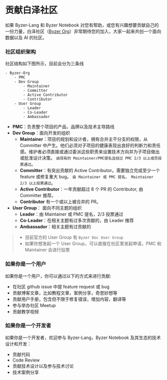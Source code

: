 # 贡献白泽社区

如果 Byzer-Lang 和 Byzer Notebook 对您有帮助，或您有兴趣想要贡献自己的一份力量，白泽社区（[Byzer Org](https://github.com/byzer-org)）非常期待您的加入，大家一起来共创一个面向数据以及 AI 的社区。

### 社区组织架构

社区结构如下图所示，目前会分为三条线

```
- Byzer-Org
    - PMC
    - Dev Group
        - Maintainer
        - Committer
        - Active Contributor
        - Contributor
    - User Group
        - Leader
        - Co-Leader
        - Ambassador
```
- **PMC**：负责整个项目的产品，品牌以及技术主导路线
- **Dev Group**：面向开发的组织
    - **Maintainer**：项目的规划和设计者，拥有合并主干分支的权限，从 Committer 中产生。他们必须对子项目的健康表现出良好的判断力和责任感。维护者必须直接或通过委派这些职责来设置技术方向并为子项目做出或批准设计决策。 `由现有的 Maintainer/PMC提名且经过 PMC 2/3 以上成员投票通过`。
    - **Committer**：有突出贡献的 Active Contributor。需要独立完成至少一个 feature 或修复重大 bug。 `由 Maintainer 或 PMC 提名， Maintainer 2/3 以上投票通过`。
    - **Active Contributor**：一年贡献超过 8 个 PR 的 Contributor, 由 Committer 推荐。
    - **Contributor** 有一个或以上被合并的 PR。
- **User Group**： 面向不同主题的组织
    - **Leader**：由 Maintainer 或 PMC 提名，2/3 投票通过
    - **Co-Leader**：在相关主题有过多次贡献的，由 Leader 推荐
    - **Ambassador**：相关主题有过贡献的

> - 目前官方的 User Group 有 `Byzer Doc User Group`
> - 如果你想发起一个 User Group，可以直接在社区里发起申请，PMC 和 Maintainer 会进行投票

### 如果你是一个用户

如果你是一个用户，你可以通过以下的方式来进行贡献:
- 在社区 github issue 中提 feature request 或 bug
- 贡献博客文章，比如教程文章，案例分享，奇思妙想等
- 贡献用户手册，包含但不限于修复错误，增加内容，翻译等
- 参与举办社区 Meetup
- 贡献教学视频

### 如果你是一个开发者

如果你是一个开发者，欢迎参与 Byzer-Lang，Byzer Notebook 及其生态的技术设计和开发：
- 贡献代码
- Code Review
- 贡献技术设计以及参与技术讨论
- 技术案例分享

